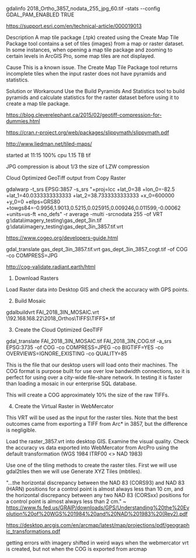 gdalinfo 2018_Ortho_3857_nodata_255_jpg_60.tif -stats --config GDAL_PAM_ENABLED TRUE

https://support.esri.com/en/technical-article/000019013

Description
A map tile package (.tpk) created using the Create Map Tile Package tool contains a set of tiles (images) from a map or raster dataset. In some instances, when opening a map tile package and zooming to certain levels in ArcGIS Pro, some map tiles are not displayed.

Cause
This is a known issue. The Create Map Tile Package tool returns incomplete tiles when the input raster does not have pyramids and statistics.

Solution or Workaround
Use the Build Pyramids And Statistics tool to build pyramids and calculate statistics for the raster dataset before using it to create a map tile package.

https://blog.cleverelephant.ca/2015/02/geotiff-compression-for-dummies.html

https://cran.r-project.org/web/packages/slippymath/slippymath.pdf

http://www.liedman.net/tiled-maps/

started at 11:15 100% cpu 1.15 TB tif

JPG compression is about 1/3 the size of LZW compression

Cloud Optimized GeoTiff output from Copy Raster

gdalwarp -t_srs EPSG:3857 -s_srs "+proj=lcc +lat_0=38 +lon_0=-82.5 +lat_1=40.0333333333333 +lat_2=38.7333333333333 +x_0=600000 +y_0=0 +ellps=GRS80 +towgs84=-0.9956,1.9013,0.5215,0.025915,0.009246,0.011599,-0.00062 +units=us-ft +no_defs" -r average -multi -srcnodata 255 -of VRT g:\data\imagery\_testing\gas_dept_3in.tif g:\data\imagery\_testing\gas_dept_3in_3857.tif.vrt

https://www.cogeo.org/developers-guide.html

gdal_translate gas_dept_3in_3857.tif.vrt gas_dept_3in_3857_cogt.tif -of COG -co COMPRESS=JPG

http://cog-validate.radiant.earth/html

1. Download Rasters

Load Raster data into Desktop GIS and check the accuracy with GPS points.

2. Build Mosaic

gdalbuildvrt FAI_2018_3IN_MOSAIC.vrt \\192.168.168.22\2018_Orthos\TIFFS\TIFFS\*.tif

3. Create the Cloud Optimized GeoTIFF

gdal_translate FAI_2018_3IN_MOSAIC.tif FAI_2018_3IN_COG.tif -a_srs EPSG:3735 -of COG -co COMPRESS=JPEG -co BIGTIFF=YES -co OVERVIEWS=IGNORE_EXISTING -co QUALITY=85

This is the file that our desktop users will load onto their machines.
The COG format is purpose built for use over low bandwidth connections, so it is perfect for using over a city-wide file-share network. In testing it is faster than loading a mosaic in our enterprise SQL database.

This will create a COG approximately 10% the size of the raw TIFFs.

4. Create the Virtual Raster in WebMercator

This VRT will be used as the input for the raster tiles. 
Note that the best outcomes came from exporting a TIFF from Arc* in 3857, but the difference is negligible.

Load the raster_3857.vrt into desktop GIS. Examine the visual quality. Check the accuracy vs data exported into WebMercator from ArcPro using the default transformation (WGS 1984 ITRF00 <> NAD 1983)

Use one of the tiling methods to create the raster tiles. First we will use gdal2tiles then we will use Generate XYZ Tiles (mbtiles).

"...the horizontal discrepancy between the NAD 83 (CORS93) and NAD 83
(HARN) positions for a control point is almost always less than 10 cm, and the horizontal
discrepancy between any two NAD 83 (CORSxx) positions for a control point is almost
always less than 2 cm." ~ https://www.fs.fed.us/GRAIP/downloads/GPS/Understanding%20the%20Evolution%20of%20WGS%201984%20and%20NAD%201983%20(Rev2).pdf

https://desktop.arcgis.com/en/arcmap/latest/map/projections/pdf/geographic_transformations.pdf

getting errors with imagery shifted in weird ways when the webmercator vrt is created, but not when the COG is exported from arcmap



